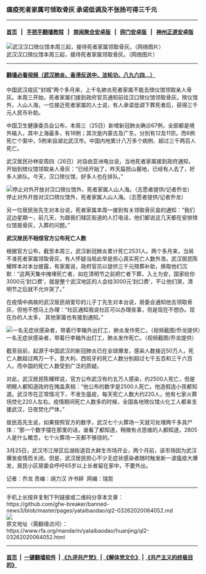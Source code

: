 ### 瘟疫死者家属可领取骨灰   承诺低调及不张扬可得三千元
------------------------

#### [首页](https://github.com/gfw-breaker/banned-news3/blob/master/README.md) &nbsp;&nbsp;|&nbsp;&nbsp; [手把手翻墙教程](https://github.com/gfw-breaker/guides/wiki) &nbsp;&nbsp;|&nbsp;&nbsp; [禁闻聚合安卓版](https://github.com/gfw-breaker/bn-android) &nbsp;&nbsp;|&nbsp;&nbsp; [网门安卓版](https://github.com/oGate2/oGate) &nbsp;&nbsp;|&nbsp;&nbsp; [神州正道安卓版](https://github.com/SzzdOgate/update) 



<div id="headerimg">
 <img alt="武汉汉口殡仪馆本周三起，接待死者家属领取骨灰。（网络图片）" src="https://www.rfa.org/mandarin/yataibaodao/huanjing/ql2-03262020064052.html/m0326-ql2p1.JPG/@@images/09e5dd75-24b7-4e20-baa3-b94940680fd0.jpeg" title="武汉汉口殡仪馆本周三起，接待死者家属领取骨灰。（网络图片）"/>
 <div id="headerimgcontents">
  <div id="headerimgcaption">
   <span>
    武汉汉口殡仪馆本周三起，接待死者家属领取骨灰。（网络图片）
   </span>
   <!-- zoomattribute -->
  </div>
  <!-- headerimgcaption -->
 </div>
 <!-- headerimagecontents -->
</div>

<hr/>


#### [翻墙必看视频（武汉肺炎、香港反送中、法轮功、八九六四...）](https://github.com/gfw-breaker/banned-news3/blob/master/pages/link3.md)

<div id="storytext">
 <div>
  <div class="slot_header">
  </div>
 </div>
 <p>
  中国武汉疫区“封城”两个多月来，上千名肺炎死者家属不能去殡仪馆领取亲人骨灰。本周三开始，死者家属们接到政府官员通知前往汉口殡仪馆领取骨灰。殡仪馆外，人山人海，一位接近死者家属的人士说，有人承诺低调下葬死者后，获得三千元人民币补助。
 </p>
 <p>
  中国卫生健康委员会公布，本周三（25日）新增新冠肺炎确诊67例，全部都是境外输入，其中上海最多，有18例；其次是内蒙古及广东，分別有12及11宗。而6例死亡个案中，5例来自湖北武汉市。中国内地累计八万多个病例、超过三千两百人死亡。
 </p>
 <p>
 </p>
 <p>
 </p>
 <p>
  武汉居民孙林安周四（26日）对自由亚洲电台说，当地死者家属接到政府通知，开始到殡仪馆领取亲人骨灰：“已经开始了，昨天扁担山墓地，已经有人去了，好多人排队。今天，汉口殡仪馆，好多人也在排队。”
 </p>
 <p>
 </p>
 <p>
  <div class="image-inline captioned" style="width:1079px;">
   <div style="width:1079px;">
    <img alt="停止对外开放对汉口殡仪馆外，死者家属人山人海。（志愿者提供/记者乔龙）" src="https://www.rfa.org/mandarin/yataibaodao/huanjing/ql2-03262020064052.html/m0326-ql2p2.JPG" title="停止对外开放对汉口殡仪馆外，死者家属人山人海。（志愿者提供/记者乔龙）"/>
   </div>
   <div class="image-caption">
    <span style="width:1079px;">
     停止对外开放对汉口殡仪馆外，死者家属人山人海。（志愿者提供/记者乔龙）
    </span>
    <span class="copyright">
    </span>
   </div>
  </div>
 </p>
 <p>
  另一位居民张先生对本台说，死者家属本周一接到有关领取骨灰盒的通知：“我们这边星期一，前几天，为跟我们辖区街道的人打电话，他们都说这几天都在安排殡仪馆报骨灰，入葬的问题。”
 </p>
 <p>
  <b>
   武汉居民不相信官方公布死亡人数
  </b>
 </p>
 <p>
  根据官方公布，截至本周三，武汉新冠肺炎累计死亡2531人。两个多月来，当局不准死者家属领取骨灰，有人怀疑当局此举是担心真实死亡人数外泄。武汉居民陈耀辉本对本台披露，有家属说，政府官员以提供三千元殡葬补助，换取他们沉默：“这两天集中掩埋死亡者，如在清明节之前把亡者下葬，入土为安，国家给你3000元‘封口费’，就是整个武汉地区的人会给3000元‘封口费’，不让他们哭，清明节之后就不允许哭了。”
 </p>
 <p>
  在疫情中病故的武汉居民胡爱珍的儿子丁先生对本台说，居委会通知他去领取骨灰，但他不想马上办理：“社区通知我说社区可以办理丧事，但是现在不想办。现在办的人太多， 其他家属也有接到通知。”
 </p>
 <p>
 </p>
 <p>
  <div class="image-inline captioned" style="width:1500px;">
   <div style="width:1500px;">
    <img alt="一名无症状感染者，带着行李箱外出打工，肺炎发作死亡。（视频截图/乔龙提供）" src="https://www.rfa.org/mandarin/yataibaodao/huanjing/ql2-03262020064052.html/m0326-ql2p3.jpg" title="一名无症状感染者，带着行李箱外出打工，肺炎发作死亡。（视频截图/乔龙提供）"/>
   </div>
   <div class="image-caption">
    <span style="width:1500px;">
     一名无症状感染者，带着行李箱外出打工，肺炎发作死亡。（视频截图/乔龙提供）
    </span>
    <span class="copyright">
    </span>
   </div>
  </div>
 </p>
 <p>
  截至目前，起源于中国武汉的新冠肺炎已在全球爆发，感染人数接近50万人，死亡人数超过两万一千。意大利、西班牙的死亡人数分别超过七千五百和三千六百人。而中国的死亡人数受到广泛的质疑。
 </p>
 <p>
  对此，武汉居民陈耀辉说，官方公布武汉有约五万人感染，约2500人死亡，但是明眼人都知道政府在掩盖真相：“他公布的数字是2500人死亡。他造假连小孩都知道。武汉市在正常情况下，不发生瘟疫，每天死亡人数大约220人，他有七家火葬场焚化220人左右。疫情期间死亡人数多的时候，全国各地殡仪馆火化工人都来支援武汉，日夜焚化尸体，”
 </p>
 <p>
  居民高先生说，如果按照官方的数字，武汉七个火葬场一天就可处理两千多具尸体：“那一个数字摆在那里的话，谁看了都知道，稍微有点思维的人都知道，2805人是什么概念，七个火葬场一天都不够烧的。”
 </p>
 <p>
  3月25日，武汉市江岸区后湖街道百大鲜生市场开业，两个月前，该市场因为武汉爆发疫情而关闭。但是，武汉居民担心不少无症状感染者随时触发新一波瘟疫大爆发，居民小区居委会呼吁65岁以上长者留在家中，不要外出。
 </p>
 <p>
 </p>
 <p>
  记者：乔龙 责编：胡力汉 许书婷  网编：瑞哲
 </p>
</div>

<hr/>
手机上长按并复制下列链接或二维码分享本文章：<br/>
https://github.com/gfw-breaker/banned-news3/blob/master/pages/yataibaodao/ql2-03262020064052.md <br/>
<a href='https://github.com/gfw-breaker/banned-news3/blob/master/pages/yataibaodao/ql2-03262020064052.md'><img src='https://github.com/gfw-breaker/banned-news3/blob/master/pages/yataibaodao/ql2-03262020064052.md.png'/></a> <br/>
原文地址（需翻墙访问）：https://www.rfa.org/mandarin/yataibaodao/huanjing/ql2-03262020064052.html


------------------------
#### [首页](https://github.com/gfw-breaker/banned-news3/blob/master/README.md) &nbsp;|&nbsp; [一键翻墙软件](https://github.com/gfw-breaker/nogfw/blob/master/README.md) &nbsp;| [《九评共产党》](https://github.com/gfw-breaker/9ping.md/blob/master/README.md#九评之一评共产党是什么) | [《解体党文化》](https://github.com/gfw-breaker/jtdwh.md/blob/master/README.md) | [《共产主义的终极目的》](https://github.com/gfw-breaker/gczydzjmd.md/blob/master/README.md)


<img src='http://gfw-breaker.win/banned-news3/pages/yataibaodao/ql2-03262020064052.md' width='0px' height='0px'/>